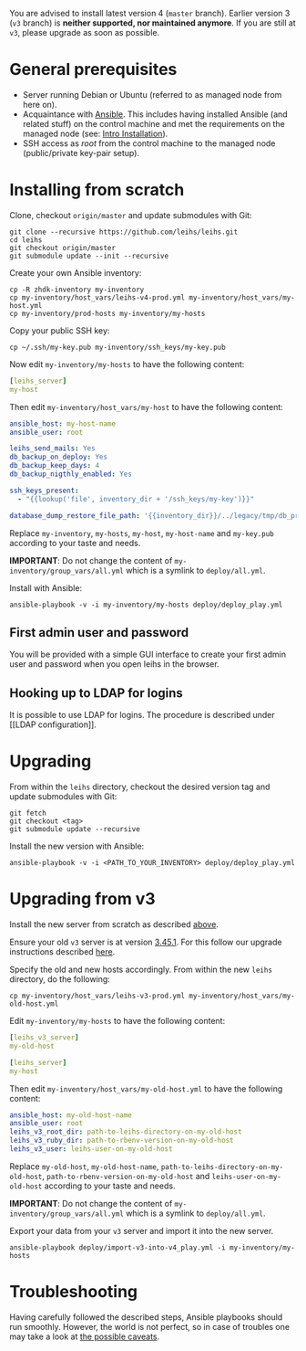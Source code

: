 You are advised to install latest version 4 (`master` branch). Earlier version 3 (`v3` branch) is **neither supported, nor maintained anymore**. If you are still at `v3`, please upgrade as soon as possible.

# General prerequisites

* Server running Debian or Ubuntu (referred to as managed node from here on).
* Acquaintance with [Ansible](https://docs.ansible.com/). This includes having installed Ansible (and related stuff) on the control machine and met the requirements on the managed node (see: [Intro Installation](https://docs.ansible.com/ansible/intro_installation.html)).
* SSH access as *root* from the control machine to the managed node (public/private key-pair setup).

# Installing from scratch

Clone, checkout `origin/master` and update submodules with Git:
```
git clone --recursive https://github.com/leihs/leihs.git
cd leihs
git checkout origin/master
git submodule update --init --recursive
```

Create your own Ansible inventory:
```
cp -R zhdk-inventory my-inventory
cp my-inventory/host_vars/leihs-v4-prod.yml my-inventory/host_vars/my-host.yml
cp my-inventory/prod-hosts my-inventory/my-hosts
```

Copy your public SSH key:
```
cp ~/.ssh/my-key.pub my-inventory/ssh_keys/my-key.pub
```

Now edit `my-inventory/my-hosts` to have the following content:
```yaml
[leihs_server]
my-host
```

Then edit `my-inventory/host_vars/my-host` to have the following content:
```yaml
ansible_host: my-host-name
ansible_user: root

leihs_send_mails: Yes
db_backup_on_deploy: Yes
db_backup_keep_days: 4
db_backup_nigthly_enabled: Yes

ssh_keys_present:
  - "{{lookup('file', inventory_dir + '/ssh_keys/my-key')}}"

database_dump_restore_file_path: '{{inventory_dir}}/../legacy/tmp/db_production.pgbin'
```

Replace `my-inventory`, `my-hosts`, `my-host`, `my-host-name` and `my-key.pub` according to your taste and needs.

**IMPORTANT**: Do not change the content of `my-inventory/group_vars/all.yml` which is a symlink to `deploy/all.yml`. 

Install with Ansible:
```
ansible-playbook -v -i my-inventory/my-hosts deploy/deploy_play.yml
```

## First admin user and password

You will be provided with a simple GUI interface to create your first admin user and password when you open leihs in the browser.

## Hooking up to LDAP for logins

It is possible to use LDAP for logins. The procedure is described under [[LDAP configuration]].

# Upgrading

From within the `leihs` directory, checkout the desired version tag and update submodules with Git:
```
git fetch
git checkout <tag>
git submodule update --recursive
```

Install the new version with Ansible:
```
ansible-playbook -v -i <PATH_TO_YOUR_INVENTORY> deploy/deploy_play.yml
```

# Upgrading from v3

Install the new server from scratch as described [above](https://github.com/leihs/leihs/wiki/Deployment#installing-from-scratch).

Ensure your old `v3` server is at version [3.45.1](https://github.com/leihs/leihs/releases/tag/3.45.1). For this follow our upgrade instructions described [here](https://github.com/leihs/leihs/wiki/Upgrades).

Specify the old and new hosts accordingly. From within the new `leihs` directory, do the following:
```
cp my-inventory/host_vars/leihs-v3-prod.yml my-inventory/host_vars/my-old-host.yml
```

Edit `my-inventory/my-hosts` to have the following content:
```yaml
[leihs_v3_server]
my-old-host

[leihs_server]
my-host
```

Then edit `my-inventory/host_vars/my-old-host.yml` to have the following content:
```yaml
ansible_host: my-old-host-name
ansible_user: root
leihs_v3_root_dir: path-to-leihs-directory-on-my-old-host
leihs_v3_ruby_dir: path-to-rbenv-version-on-my-old-host
leihs_v3_user: leihs-user-on-my-old-host
```
Replace `my-old-host`, `my-old-host-name`, `path-to-leihs-directory-on-my-old-host`, `path-to-rbenv-version-on-my-old-host` and `leihs-user-on-my-old-host` according to your taste and needs.

**IMPORTANT**: Do not change the content of `my-inventory/group_vars/all.yml` which is a symlink to `deploy/all.yml`. 

Export your data from your `v3` server and import it into the new server.
```
ansible-playbook deploy/import-v3-into-v4_play.yml -i my-inventory/my-hosts
```

# Troubleshooting

Having carefully followed the described steps, Ansible playbooks should run smoothly. However, the world is not perfect, so in case of troubles one may take a look at [the possible caveats](https://github.com/leihs/leihs/wiki/Deployment-Caveats).
